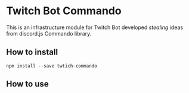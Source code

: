 # Twitch Bot Commando

This is an infrastructure module for Twitch Bot developed *stealing* ideas from discord.js Commando library.

## How to install

`npm install --save twtich-commando`

## How to use

```

```